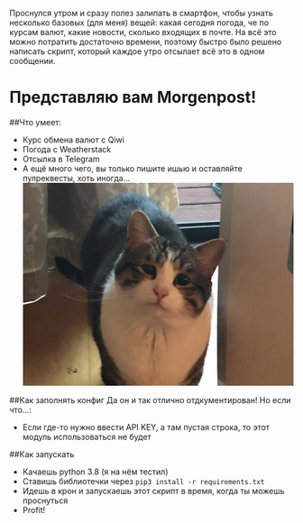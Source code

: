 Проснулся утром и сразу полез залипать в смартфон, чтобы узнать несколько базовых (для меня) вещей: какая сегодня погода, че по курсам валют, какие новости, сколько входящих в почте. На всё это можно потратить достаточно времени, поэтому быстро было решено написать скрипт, который каждое утро отсылает всё это в одном сообщении.

# Представляю вам Morgenpost!

##Что умеет:
* Курс обмена валют c Qiwi
* Погода с Weatherstack
* Отсылка в Telegram
* А ещё много чего, вы только пишите ишью и оставляйте пулреквесты, хоть иногда...
![:(](sad.jpg)

##Как заполнять конфиг
Да он и так отлично отдкументирован! Но если что...:
* Если где-то нужно ввести API KEY, а там пустая строка, то этот модуль использоваться не будет

##Как запускать
* Качаешь python 3.8 (я на нём тестил)
* Ставишь библиотечки через `pip3 install -r requirements.txt`
* Идешь в крон и запускаешь этот скрипт в время, когда ты можешь проснуться
* Profit!